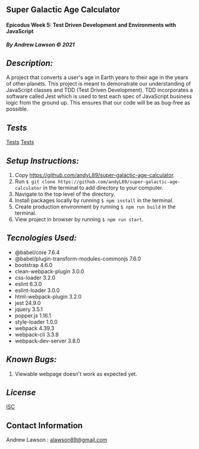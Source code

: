 ## Super Galactic Age Calculator
#### Epicodus Week 5: Test Driven Development and Environments with JavaScript
***By Andrew Lawson © 2021***

## *Description:*

A project that converts a user's age in Earth years to their age in the years of other planets. This project is meant to demonstrate our understanding of JavaScript classes and TDD (Test Driven Development). TDD incorporates a software called Jest which is used to test each spec of JavaScript business logic from the ground up. This ensures that our code will be as bug-free as possible.

## *Tests*

 [Tests](__tests__/lifeExpectancy.test.js)
 [Tests](__tests__/calculator.test.js)

## *Setup Instructions:*

1. Copy https://github.com/andyL89/super-galactic-age-calculator.
2. Run `$ git clone https://github.com/andyL89/super-galactic-age-calculator` in the terminal to add directory to your computer.
3. Navigate to the top level of the directory.
4. Install packages locally by running `$ npm install` in the terminal.
5. Create production environment by running `$ npm run build` in the terminal.
5. View project in browser by running `$ npm run start`.

## *Tecnologies Used:*
* @babel/core 7.6.4
* @babel/plugin-transform-modules-commonjs 7.6.0
* bootstrap 4.6.0
* clean-webpack-plugin 3.0.0
* css-loader 3.2.0
* eslint 6.3.0
* eslint-loader 3.0.0
* html-webpack-plugin 3.2.0
* jest 24.9.0
* jquery 3.5.1
* popper.js 1.16.1
* style-loader 1.0.0
* webpack 4.39.3
* webpack-cli 3.3.8
* webpack-dev-server 3.8.0


## *Known Bugs:*

1. Viewable webpage doesn't work as expected yet.

## *License*

[ISC](LICENSE.txt)

## Contact Information

Andrew Lawson : alawson89@gmail.com